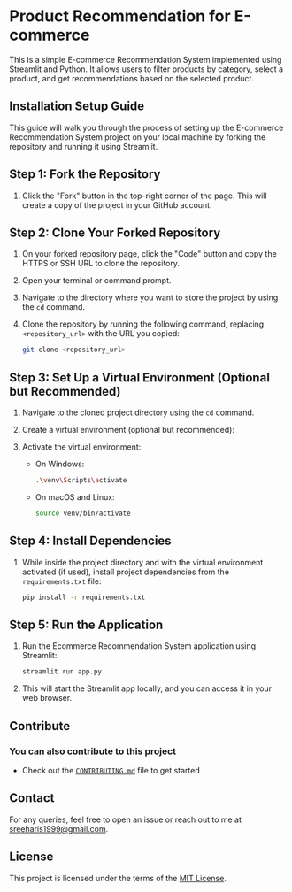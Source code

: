 # Product Recommendation for E-commerce

This is a simple E-commerce Recommendation System implemented using Streamlit and Python. It allows users to filter products by category, select a product, and get recommendations based on the selected product.

## Installation Setup Guide

This guide will walk you through the process of setting up the E-commerce Recommendation System project on your local machine by forking the repository and running it using Streamlit.

## Step 1: Fork the Repository

1. Click the "Fork" button in the top-right corner of the page. This will create a copy of the project in your GitHub account.

## Step 2: Clone Your Forked Repository

1. On your forked repository page, click the "Code" button and copy the HTTPS or SSH URL to clone the repository.

2. Open your terminal or command prompt.

3. Navigate to the directory where you want to store the project by using the `cd` command.

4. Clone the repository by running the following command, replacing `<repository_url>` with the URL you copied:

   ```bash
   git clone <repository_url>
   ```

## Step 3: Set Up a Virtual Environment (Optional but Recommended)

1. Navigate to the cloned project directory using the `cd` command.

2. Create a virtual environment (optional but recommended):

3. Activate the virtual environment:

   - On Windows:

     ```bash
     .\venv\Scripts\activate
     ```

   - On macOS and Linux:

     ```bash
     source venv/bin/activate
     ```

## Step 4: Install Dependencies

1. While inside the project directory and with the virtual environment activated (if used), install project dependencies from the `requirements.txt` file:

   ```bash
   pip install -r requirements.txt
   ```

## Step 5: Run the Application

1. Run the Ecommerce Recommendation System application using Streamlit:

   ```bash
   streamlit run app.py
   ```

2. This will start the Streamlit app locally, and you can access it in your web browser.

## Contribute

### You can also contribute to this project

- Check out the [`CONTRIBUTING.md`](CONTRIBUTING.md) file to get started

## Contact

For any queries, feel free to open an issue or reach out to me at [sreeharis1999@gmail.com](mailto:sreeharis1999@gmail.com).

## License

This project is licensed under the terms of the [MIT License](LICENSE).
